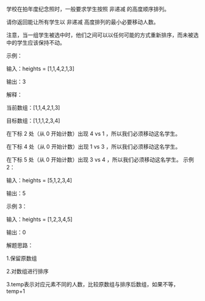 学校在拍年度纪念照时，一般要求学生按照 非递减 的高度顺序排列。

请你返回能让所有学生以 非递减 高度排列的最小必要移动人数。

注意，当一组学生被选中时，他们之间可以以任何可能的方式重新排序，而未被选中的学生应该保持不动。

示例：

输入：heights = [1,1,4,2,1,3]

输出：3 

解释：

当前数组：[1,1,4,2,1,3]

目标数组：[1,1,1,2,3,4]

在下标 2 处（从 0 开始计数）出现 4 vs 1 ，所以我们必须移动这名学生。

在下标 4 处（从 0 开始计数）出现 1 vs 3 ，所以我们必须移动这名学生。

在下标 5 处（从 0 开始计数）出现 3 vs 4 ，所以我们必须移动这名学生。
示例 2：

输入：heights = [5,1,2,3,4]

输出：5

示例 3：

输入：heights = [1,2,3,4,5]

输出：0

解题思路：

1.保留原数组

2.对数组进行排序

3.temp表示对应元素不同的人数，比较原数组与排序后数组，如果不等， temp+1
